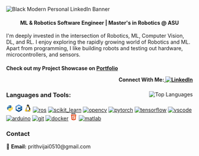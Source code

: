 
![Black Modern Personal LinkedIn Banner](https://github.com/user-attachments/assets/5cc0f433-4a8a-477a-a7fc-a2c26aa0033b)

<h4 align="center"> ML & Robotics Software Engineer | Master's in Robotics @ ASU  </h4>


<p> I'm deeply invested in the intersection of Robotics, ML, Computer Vision, DL, and RL. I enjoy exploring the rapidly growing world of Robotics and ML. Apart from programming, I like building robots and testing out hardware, microcontrollers, and sensors. </p>


<h4 align="center"> <p align="left">Check out my Project Showcase on <a href="https://prithvijai.github.io/">Portfolio</a> </p> <p align="right">Connect With Me:<a href="https://linkedin.com/in/prithvi jai r" target="_blank">
      <img src="https://raw.githubusercontent.com/rahuldkjain/github-profile-readme-generator/master/src/images/icons/Social/linked-in-alt.svg" alt="LinkedIn" height="20" width="20" /> </a></p></h3> 
<h3 align="right">  </h4>


<!-- GitHub Languages Card on the Right -->
<img align="right" src="https://github-readme-stats.vercel.app/api/top-langs?username=Prithvijai&show_icons=true&locale=en&layout=compact" alt="Top Languages" />

<!-- Languages and Tools Section -->
<h3 align="left">Languages and Tools:</h3>
<p align="left">
  <a href="https://www.python.org" target="_blank"><img src="https://raw.githubusercontent.com/devicons/devicon/master/icons/python/python-original.svg" alt="python" width="20" height="20"/></a>
  <a href="https://www.w3schools.com/cpp/" target="_blank"><img src="https://raw.githubusercontent.com/devicons/devicon/master/icons/cplusplus/cplusplus-original.svg" alt="cplusplus" width="20" height="20"/></a>
  <a href="https://www.linux.org/" target="_blank"><img src="https://raw.githubusercontent.com/devicons/devicon/master/icons/linux/linux-original.svg" alt="linux" width="20" height="20"/></a>
  <a href="https://www.ros.org" target="_blank"><img src="https://cdn.jsdelivr.net/gh/devicons/devicon@latest/icons/ros/ros-original-wordmark.svg" alt="ros" width="20" height="20"/></a>
  <a href="https://scikit-learn.org/" target="_blank"><img src="https://upload.wikimedia.org/wikipedia/commons/0/05/Scikit_learn_logo_small.svg" alt="scikit_learn" width="20" height="20"/></a>
  <a href="https://opencv.org/" target="_blank"><img src="https://www.vectorlogo.zone/logos/opencv/opencv-icon.svg" alt="opencv" width="20" height="20"/></a>
  <a href="https://pytorch.org" target="_blank"><img src="https://cdn.jsdelivr.net/gh/devicons/devicon@latest/icons/pytorch/pytorch-original.svg" alt="pytorch" width="20" height="20"/></a>
  <a href="https://www.tensorflow.org" target="_blank"><img src="https://www.vectorlogo.zone/logos/tensorflow/tensorflow-icon.svg" alt="tensorflow" width="20" height="20"/></a>
  <a href="https://code.visualstudio.com" target="_blank"><img src="https://cdn.jsdelivr.net/gh/devicons/devicon@latest/icons/vscode/vscode-original.svg" alt="vscode" width="20" height="20"/></a>
  <a href="https://www.arduino.cc/" target="_blank"><img src="https://cdn.worldvectorlogo.com/logos/arduino-1.svg" alt="arduino" width="20" height="20"/></a>
  <a href="https://git-scm.com/" target="_blank"><img src="https://www.vectorlogo.zone/logos/git-scm/git-scm-icon.svg" alt="git" width="20" height="20"/></a>
  <a href="https://www.docker.com" target="_blank"><img src="https://cdn.jsdelivr.net/gh/devicons/devicon@latest/icons/docker/docker-original.svg" alt="docker" width="20" height="20"/></a>
  <a href="https://www.w3.org/html/" target="_blank"><img src="https://raw.githubusercontent.com/devicons/devicon/master/icons/html5/html5-original-wordmark.svg" alt="html5" width="20" height="20"/></a>
  <a href="https://www.mathworks.com/" target="_blank"><img src="https://upload.wikimedia.org/wikipedia/commons/2/21/Matlab_Logo.png" alt="matlab" width="20" height="20"/></a>
</p>

<!-- Contact Section -->
<h3 align="left">Contact</h3>
<p align="left">📧 <strong>Email:</strong> prithvijai0510@gmail.com</p>




